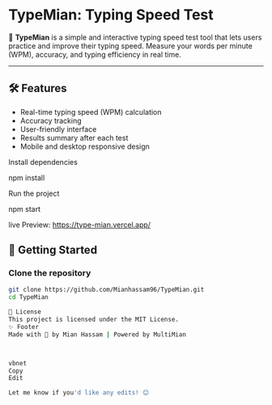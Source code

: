 # TypeMian: Typing Speed Test

🚀 **TypeMian** is a simple and interactive typing speed test tool that lets users practice and improve their typing speed. Measure your words per minute (WPM), accuracy, and typing efficiency in real time.

---

## 🛠 Features

- Real-time typing speed (WPM) calculation  
- Accuracy tracking  
- User-friendly interface  
- Results summary after each test  
- Mobile and desktop responsive design  

Install dependencies

npm install

Run the project

npm start

live Preview: https://type-mian.vercel.app/

## 🚀 Getting Started  

### Clone the repository

```bash
git clone https://github.com/Mianhassam96/TypeMian.git
cd TypeMian

📜 License
This project is licensed under the MIT License.
✨ Footer
Made with 💙 by Mian Hassam | Powered by MultiMian



vbnet
Copy
Edit

Let me know if you'd like any edits! 😊


